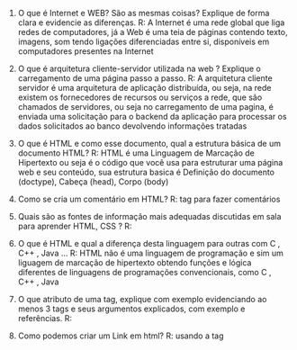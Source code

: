 1) O que é Internet e WEB? São as mesmas coisas? Explique de forma clara e evidencie as diferenças.
R: A Internet é uma rede global que liga redes de computadores, já a Web é uma teia de páginas contendo texto, imagens, som tendo ligações diferenciadas entre si, disponíveis em computadores presentes na Internet

2) O que é arquitetura cliente-servidor utilizada na web ? Explique o carregamento de uma página passo a
passo.
R: A arquitetura cliente servidor é uma arquitetura de aplicação distribuída, ou seja, na rede existem os fornecedores de recursos ou serviços a rede, que são chamados de servidores, ou seja no carregamento de uma pagina, é enviada uma 
solicitação para o backend da aplicação para processar os dados solicitados ao banco devolvendo informações tratadas 

3) O que é HTML e como esse documento, qual a estrutura básica de um documento HTML?
R: HTML é uma Linguagem de Marcação de Hipertexto ou seja é o código que você usa para estruturar uma página web e seu conteúdo, sua estrutura basica é Definição do documento (doctype), Cabeça (head), Corpo (body)

4) Como se cria um comentário em HTML?
R: tag <!-- [CONTEUDO COMENTADO] --> para fazer comentários

5) Quais são as fontes de informação mais adequadas discutidas em sala para aprender HTML, CSS ?
R:

6) O que é HTML e qual a diferença desta linguagem para outras com C , C++ , Java …
R: HTML não é uma linguagem de programação e sim um liguagem de marcação de hipertexto obtendo funções e lógica diferentes
de linguagens de programações convencionais, como C , C++ , Java  

7) O que atributo de uma tag, explique com exemplo evidenciando ao menos 3 tags e seus argumentos
explicados, com exemplo e referências.
R:

8) Como podemos criar um Link em html?
R: usando a tag <a>